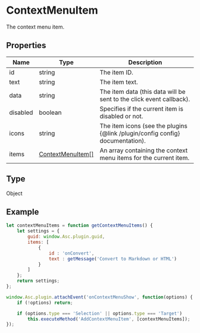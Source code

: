 # ContextMenuItem

The context menu item.

## Properties

| Name | Type | Description |
| ---- | ---- | ----------- |
| id | string | The item ID. |
| text | string | The item text. |
| data | string | The item data (this data will be sent to the click event callback). |
| disabled | boolean | Specifies if the current item is disabled or not. |
| icons | string | The item icons (see the plugins &#123;@link /plugin/config config&#125; documentation). |
| items | [ContextMenuItem[]](../Enumeration/ContextMenuItem.md) | An array containing the context menu items for the current item. |
## Type

Object



## Example

```javascript editor-pptx
let contextMenuItems = function getContextMenuItems() {
	let settings = {
		guid: window.Asc.plugin.guid,
		items: [
			{
				id : 'onConvert',
				text : getMessage('Convert to Markdown or HTML')
			}
		]
	};
	return settings;
};

window.Asc.plugin.attachEvent('onContextMenuShow', function(options) {
	if (!options) return;

	if (options.type === 'Selection' || options.type === 'Target')
		this.executeMethod('AddContextMenuItem', [contextMenuItems]);
});
```
